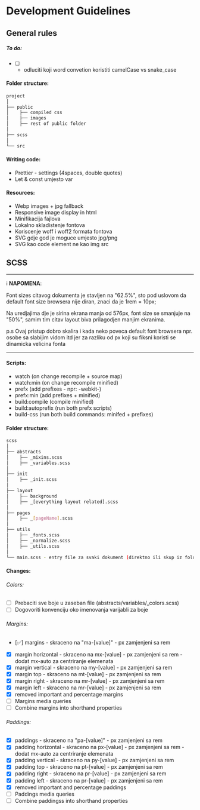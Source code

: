 # Development Guidelines

## General rules

##### To do:

-   [ ] -   odluciti koji word convetion koristiti camelCase vs snake_case

#### Folder structure:

```bash
project
│
├── public
│    ├── compiled css
│    ├── images
│    ├── rest of public folder
│
├── scss
│
└── src
```

#### Writing code:

-   Prettier - settings (4spaces, double quotes)
-   Let & const umjesto var

#### Resources:

-   Webp images + jpg fallback
-   Responsive image display in html
-   Minifikacija fajlova
-   Lokalno skladistenje fontova
-   Koriscenje woff i woff2 formata fontova
-   SVG gdje god je moguce umjesto jpg/png
-   SVG kao code element ne kao img src

## SCSS

---

:information_source: **NAPOMENA**:

Font sizes citavog dokumenta je stavljen na "62.5%", sto pod uslovom da default font size browsera nije diran, znaci da je 1rem = 10px;

Na uredjajima dje je sirina ekrana manja od 576px, font size se smanjuje na "50%", samim tim citav layout biva prilagodjen manjim ekranima.

p.s Ovaj pristup dobro skalira i kada neko poveca default font browsera npr. osobe sa slabijim vidom itd jer za razliku od px koji su fiksni koristi se dinamicka velicina fonta

---

#### Scripts:

-   watch (on change recompile + source map)
-   watch:min (on change recompile minified)
-   prefx (add prefixes - npr: -webkit-)
-   prefx:min (add prefixes + minified)
-   build:compile (compile minified)
-   build:autoprefix (run both prefx scripts)
-   build-css (run both build commands: minifed + prefixes)

#### Folder structure:

```bash
scss
│
├── abstracts
│    ├── _mixins.scss
│    ├── _variables.scss
│
├── init
│    ├── _init.scss
│
├── layout
│    ├── background
│    ├── _[everything layout related].scss
│
├── pages
│    ├── _[pageName].scss
│
├── utils
│    ├── _fonts.scss
│    ├── _normalize.scss
│    ├── _utils.scss
│
└── main.scss - entry file za svaki dokument (direktno ili skup iz foldera)
```

#### Changes:

###### Colors:

-   [ ] Prebaciti sve boje u zaseban file (abstracts/variables/\_colors.scss)
-   [ ] Dogovoriti konvenciju oko imenovanja varijabli za boje

###### Margins:

-   [✅] margins - skraceno na "ma-[value]" - px zamjenjeni sa rem
-   [x] margin horizontal - skraceno na mx-[value] - px zamjenjeni sa rem - dodat mx-auto za centriranje elemenata
-   [x] margin vertical - skraceno na my-[value] - px zamjenjeni sa rem
-   [x] margin top - skraceno na mt-[value] - px zamjenjeni sa rem
-   [x] margin right - skraceno na mr-[value] - px zamjenjeni sa rem
-   [x] margin left - skraceno na mr-[value] - px zamjenjeni sa rem
-   [x] removed important and percentage margins
-   [ ] Margins media queries
-   [ ] Combine margins into shorthand properties

###### Paddings:

-   [x] paddings - skraceno na "pa-[value]" - px zamjenjeni sa rem
-   [x] padding horizontal - skraceno na px-[value] - px zamjenjeni sa rem - dodat mx-auto za centriranje elemenata
-   [x] padding vertical - skraceno na py-[value] - px zamjenjeni sa rem
-   [x] padding top - skraceno na pt-[value] - px zamjenjeni sa rem
-   [x] padding right - skraceno na pr-[value] - px zamjenjeni sa rem
-   [x] padding left - skraceno na pr-[value] - px zamjenjeni sa rem
-   [x] removed important and percentage paddings
-   [ ] Paddings media queries
-   [ ] Combine paddingss into shorthand properties
